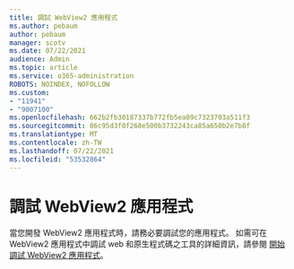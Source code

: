 ```yaml
---
title: 調試 WebView2 應用程式
ms.author: pebaum
author: pebaum
manager: scotv
ms.date: 07/22/2021
audience: Admin
ms.topic: article
ms.service: o365-administration
ROBOTS: NOINDEX, NOFOLLOW
ms.custom:
- "11941"
- "9007100"
ms.openlocfilehash: 662b2fb30187337b772fb5ea09c7323703a511f3
ms.sourcegitcommit: 86c95d3f0f268e500b3732243ca85a650b2e7b8f
ms.translationtype: MT
ms.contentlocale: zh-TW
ms.lasthandoff: 07/22/2021
ms.locfileid: "53532864"
---
```

# <a name="debug-webview2-apps"></a>調試 WebView2 應用程式

當您開發 WebView2 應用程式時，請務必要調試您的應用程式。 如需可在 WebView2 應用程式中調試 web 和原生程式碼之工具的詳細資訊，請參閱 [開始調試 WebView2 應用程式](/microsoft-edge/webview2/how-to/debug)。